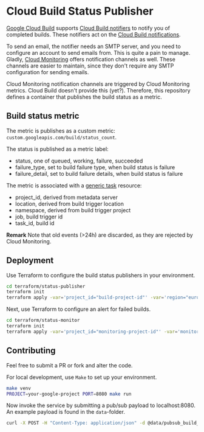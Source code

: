 # Cloud Build Status Publisher

[Google Cloud Build](https://cloud.google.com/build) supports [Cloud Build notifiers](https://cloud.google.com/build/docs/configuring-notifications/notifiers) to notify you of completed builds. These notifiers act on the [Cloud Build notifications](https://cloud.google.com/build/docs/subscribe-build-notifications).

To send an email, the notifier needs an SMTP server, and you need to configure an account to send emails from. This is quite a pain to manage. Gladly, [Cloud Monitoring](https://cloud.google.com/monitoring) offers notification channels as well. These channels are easier to maintain, since they don't require any SMTP configuration for sending emails.

Cloud Monitoring notification channels are triggered by Cloud Monitoring metrics. Cloud Build doesn't provide this (yet?). Therefore, this repository defines a container that publishes the build status as a metric.

## Build status metric

The metric is publishes as a custom metric: `custom.googleapis.com/build/status_count`.

The status is published as a metric label:
* status, one of queued, working, failure, succeeded
* failure_type, set to build failure type, when build status is failure
* failure_detail, set to build failure details, when build status is failure

The metric is associated with a [generic task](https://cloud.google.com/monitoring/api/resources#tag_generic_task) resource:
* project_id, derived from metadata server
* location, derived from build trigger location
* namespace, derived from build trigger project
* job, build trigger id
* task_id, build id

**Remark** Note that old events (>24h) are discarded, as they are rejected by Cloud Monitoring.

## Deployment

Use Terraform to configure the build status publishers in your environment.

```bash
cd terraform/status-publisher
terraform init
terraform apply -var='project_id="build-project-id"' -var='region="europe-west1"'
```

Next, use Terraform to configure an alert for failed builds.

```bash
cd terraform/status-monitor
terraform init
terraform apply -var='project_id="monitoring-project-id"' -var='monitored_projects=["build-project-id"]' -var='notification_email="laurens@binx.io"'
```

## Contributing

Feel free to submit a PR or fork and alter the code.

For local development, use `Make` to set up your environment.

```bash
make venv
PROJECT=your-google-project PORT=8080 make run
```

Now invoke the service by submitting a pub/sub payload to localhost:8080. An example payload is found in the `data`-folder.

```bash
curl -X POST -H "Content-Type: application/json" -d @data/pubsub_build_failure.json http://localhost:8080/
```
